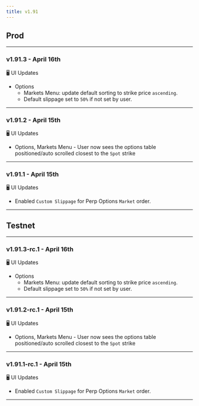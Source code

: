 ```yaml
---
title: v1.91
---
```

## Prod
---
### v1.91.3 - April 16th
🖥️  UI Updates
* Options
  * Markets Menu: update default sorting to strike price `ascending`.
  * Default slippage set to `50%` if not set by user.
---
### v1.91.2 - April 15th
🖥️  UI Updates
* Options, Markets Menu - User now sees the options table positioned/auto scrolled closest to the `Spot` strike
---
### v1.91.1 - April 15th
🖥️  UI Updates
* Enabled `Custom Slippage` for Perp Options `Market` order.
---


## Testnet
---
### v1.91.3-rc.1 - April 16th
🖥️  UI Updates
* Options
  * Markets Menu: update default sorting to strike price `ascending`.
  * Default slippage set to `50%` if not set by user.
---
### v1.91.2-rc.1 - April 15th
🖥️  UI Updates
* Options, Markets Menu - User now sees the options table positioned/auto scrolled closest to the `Spot` strike
---
### v1.91.1-rc.1 - April 15th
🖥️  UI Updates
* Enabled `Custom Slippage` for Perp Options `Market` order.
---
